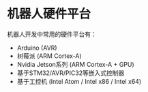 # 机器人硬件平台

机器人开发中常用的硬件平台有：

- Arduino (AVR)
- 树莓派 (ARM Cortex-A)
- Nvidia Jetson系列 (ARM Cortex-A + GPU)
- 基于STM32/AVR/PIC32等嵌入式控制器
- 基于工控机 (Intel Atom / Intel x86 / Intel x64)
